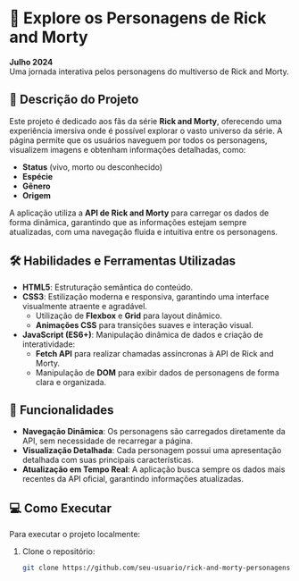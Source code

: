 # 🌌 Explore os Personagens de Rick and Morty

**Julho 2024**  
Uma jornada interativa pelos personagens do multiverso de Rick and Morty.

## 🚀 Descrição do Projeto

Este projeto é dedicado aos fãs da série **Rick and Morty**, oferecendo uma experiência imersiva onde é possível explorar o vasto universo da série. A página permite que os usuários naveguem por todos os personagens, visualizem imagens e obtenham informações detalhadas, como:

- **Status** (vivo, morto ou desconhecido)
- **Espécie**
- **Gênero**
- **Origem**

A aplicação utiliza a **API de Rick and Morty** para carregar os dados de forma dinâmica, garantindo que as informações estejam sempre atualizadas, com uma navegação fluida e intuitiva entre os personagens.

## 🛠️ Habilidades e Ferramentas Utilizadas

- **HTML5**: Estruturação semântica do conteúdo.
- **CSS3**: Estilização moderna e responsiva, garantindo uma interface visualmente atraente e agradável.
  - Utilização de **Flexbox** e **Grid** para layout dinâmico.
  - **Animações CSS** para transições suaves e interação visual.
- **JavaScript (ES6+)**: Manipulação dinâmica de dados e criação de interatividade:
  - **Fetch API** para realizar chamadas assíncronas à API de Rick and Morty.
  - Manipulação de **DOM** para exibir dados de personagens de forma clara e organizada.

## 🎯 Funcionalidades

- **Navegação Dinâmica**: Os personagens são carregados diretamente da API, sem necessidade de recarregar a página.
- **Visualização Detalhada**: Cada personagem possui uma apresentação detalhada com suas principais características.
- **Atualização em Tempo Real**: A aplicação busca sempre os dados mais recentes da API oficial, garantindo informações atualizadas.

## 💻 Como Executar

Para executar o projeto localmente:

1. Clone o repositório:
   ```bash
   git clone https://github.com/seu-usuario/rick-and-morty-personagens.git
